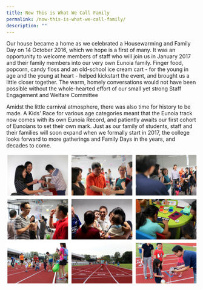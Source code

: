 ```yaml
---
title: Now This is What We Call Family
permalink: /now-this-is-what-we-call-family/
description: ""
---
```


Our house became a home as we celebrated a Housewarming and Family Day on 14 October 2016, which we hope is a first of many. It was an opportunity to welcome members of staff who will join us in January 2017 and their family members into our very own Eunoia family. Finger food, popcorn, candy floss and an old-school ice cream cart - for the young in age and the young at heart - helped kickstart the event, and brought us a little closer together. The warm, homely conversations would not have been possible without the whole-hearted effort of our small yet strong Staff Engagement and Welfare Committee

Amidst the little carnival atmosphere, there was also time for history to be made. A Kids' Race for various age categories meant that the Eunoia track now comes with its own Eunoia Record, and patiently awaits our first cohort of Eunoians to set their own mark. Just as our family of students, staff and their families will soon expand when we formally start in 2017, the college looks forward to more gatherings and Family Days in the years, and decades to come.

![](/images/family.png)